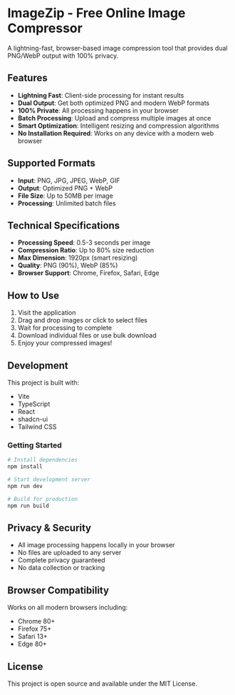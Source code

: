 # ImageZip - Free Online Image Compressor

A lightning-fast, browser-based image compression tool that provides dual PNG/WebP output with 100% privacy.

## Features

- **Lightning Fast**: Client-side processing for instant results
- **Dual Output**: Get both optimized PNG and modern WebP formats
- **100% Private**: All processing happens in your browser
- **Batch Processing**: Upload and compress multiple images at once
- **Smart Optimization**: Intelligent resizing and compression algorithms
- **No Installation Required**: Works on any device with a modern web browser

## Supported Formats

- **Input**: PNG, JPG, JPEG, WebP, GIF
- **Output**: Optimized PNG + WebP
- **File Size**: Up to 50MB per image
- **Processing**: Unlimited batch files

## Technical Specifications

- **Processing Speed**: 0.5-3 seconds per image
- **Compression Ratio**: Up to 80% size reduction
- **Max Dimension**: 1920px (smart resizing)
- **Quality**: PNG (90%), WebP (85%)
- **Browser Support**: Chrome, Firefox, Safari, Edge

## How to Use

1. Visit the application
2. Drag and drop images or click to select files
3. Wait for processing to complete
4. Download individual files or use bulk download
5. Enjoy your compressed images!

## Development

This project is built with:

- Vite
- TypeScript
- React
- shadcn-ui
- Tailwind CSS

### Getting Started

```sh
# Install dependencies
npm install

# Start development server
npm run dev

# Build for production
npm run build
```

## Privacy & Security

- All image processing happens locally in your browser
- No files are uploaded to any server
- Complete privacy guaranteed
- No data collection or tracking

## Browser Compatibility

Works on all modern browsers including:
- Chrome 80+
- Firefox 75+
- Safari 13+
- Edge 80+

## License

This project is open source and available under the MIT License.